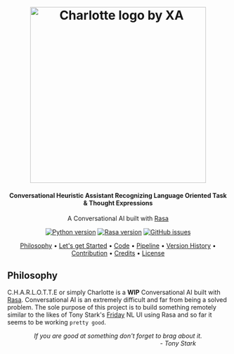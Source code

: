 <h1 align="center">
  <br>
  <img src="https://raw.githubusercontent.com/xames3/charlotte/assets/min_charlotte_logo.png" title="Charlotte logo by XA" width="400">
  <br>
  <h4 align="center">Conversational Heuristic Assistant Recognizing Language Oriented Task & Thought Expressions</h4>
</h1>

<p align="center">
  A Conversational AI built with <a href="https://rasa.com/">Rasa</a>
</p>

<p align="center">
    <!-- Python version -->
    <a href="https://www.python.org/downloads/release/python-365/"><img src="https://img.shields.io/badge/python-v3.7.3-blue.svghttps://img.shields.io/static/v1.svg?color=e74c3c" alt="Python version"/></a>
    <!-- Rasa version -->
    <a href="https://pypi.org/project/rasa/"><img src="https://img.shields.io/pypi/v/rasa.svg?label=rasa" alt="Rasa version"/></a>
    <!-- Last commit -->
    <a href="https://github.com/xames3/charlotte/commits/master"><imgM src="https://img.shields.io/github/last-commit/xames3/charlotte.svg" alt="Last commit"/></a>
    <!-- GitHub issues -->
    <a href="https://github.com/xames3/charlotte/issues"><img src="https://img.shields.io/github/issues/xames3/charlotte.svg?color=9b59b6" alt="GitHub issues"/></a>
</p>

<p align="center">
  <a href="#philosophy">Philosophy</a> •
  <a href="#lets-get-started">Let's get Started</a> •
  <a href="#code">Code</a> •
  <a href="#pipeline">Pipeline</a> •
  <a href="#version-history">Version History</a> •
  <a href="#contribution">Contribution</a> •
  <a href="#credits">Credits</a> •
  <a href="#license">License</a>
</p>

## Philosophy

C.H.A.R.L.O.T.T.E or simply Charlotte is a **WIP** Conversational AI built with <a href="https://rasa.com/">Rasa</a>. Conversational AI is an extremely difficult and far from being a solved problem.
The sole purpose of this project is to build something remotely similar to the likes of Tony Stark's <a href="https://ironman.fandom.com/wiki/F.R.I.D.A.Y.">Friday</a> NL UI using Rasa and so far it seems to be working  `pretty good`.

<p align="center"><i>If you are good at something don't forget to brag about it.<br>
&emsp;&emsp;&emsp;&emsp;&emsp;&emsp;&emsp;&emsp;&emsp;&emsp;&emsp;&emsp;&emsp;&emsp;&emsp;&emsp;&emsp;&emsp;&emsp;&ensp;- Tony Stark</i>
